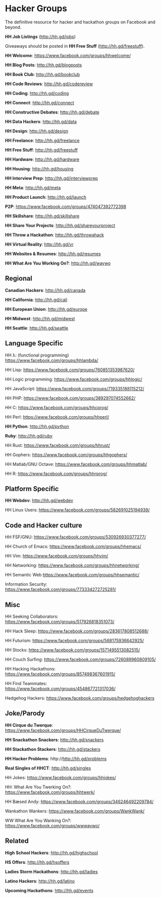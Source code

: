 Hacker Groups
=============

The definitive resource for hacker and hackathon groups on Facebook and beyond.

**HH Job Listings** (http://hh.gd/jobs)

Giveaways should be posted in **HH Free Stuff** (http://hh.gd/freestuff).

**HH Welcome**: https://www.facebook.com/groups/hhwelcome/

**HH Blog Posts**: http://hh.gd/blogposts

**HH Book Club**: http://hh.gd/bookclub

**HH Code Reviews**: http://hh.gd/codereview

**HH Coding**: http://hh.gd/coding

**HH Connect**: http://hh.gd/connect

**HH Constructive Debates**: http://hh.gd/debate

**HH Data Hackers**: http://hh.gd/data

**HH Design**: http://hh.gd/design

**HH Freelance**: http://hh.gd/freelance

**HH Free Stuff**: http://hh.gd/freestuff

**HH Hardware**: http://hh.gd/hardware

**HH Housing**: http://hh.gd/housing

**HH Interview Prep**: http://hh.gd/interviewprep

**HH Meta**: http://hh.gd/meta

**HH Product Launch**: http://hh.gd/launch

**P2P**: https://www.facebook.com/groups/474047392772398

**HH Skillshare**: http://hh.gd/skillshare

**HH Share Your Projects**: http://hh.gd/shareyourproject

**HH Throw a Hackathon**: http://hh.gd/throwahack

**HH Virtual Reality**: http://hh.gd/vr

**HH Websites & Resumes**: http://hh.gd/resumes

**HH What Are You Working On?**: http://hh.gd/waywo

Regional
--------
**Canadian Hackers**: http://hh.gd/canada

**HH California**: http://hh.gd/cali

**HH European Union**: http://hh.gd/europe

**HH Midwest**: http://hh.gd/midwest

**HH Seattle**: http://hh.gd/seattle

Language Specific
-------------------
HH λ: (functional programming) https://www.facebook.com/groups/hhlambda/

HH Lisp: https://www.facebook.com/groups/760851353987620/

HH Logic programming: https://www.facebook.com/groups/hhlogic/

HH JavaScript: https://www.facebook.com/groups/719335188115212/

HH PHP: https://www.facebook.com/groups/389297074552662/

HH C: https://www.facebook.com/groups/hhcprog/

HH Perl: https://www.facebook.com/groups/hhperl/

**HH Python**: http://hh.gd/python

**Ruby**: http://hh.gd/ruby

HH Rust: https://www.facebook.com/groups/hhrust/

HH Gophers: https://www.facebook.com/groups/hhgophers/

HH Matlab/GNU Octave: https://www.facebook.com/groups/hhmatlab/

HH R: https://www.facebook.com/groups/hhrprog/

Platform Specific
-----------------

**HH Webdev**: http://hh.gd/webdev

HH Linux Users: https://www.facebook.com/groups/582691025194939/

Code and Hacker culture
-----------------------
HH FSF/GNU: https://www.facebook.com/groups/530926930377277/

HH Church of Emacs: https://www.facebook.com/groups/hhemacs/

HH Vim: https://www.facebook.com/groups/hhvim/

HH Networking: https://www.facebook.com/groups/hhnetworking/

HH Semantic Web https://www.facebook.com/groups/hhsemantic/

Information Security: https://www.facebook.com/groups/773334272725281/

Misc
-----
HH Seeking Collaborators: https://www.facebook.com/groups/517926818351073/

HH Hack Sleep: https://www.facebook.com/groups/283617808512688/

HH Futurism: https://www.facebook.com/groups/568175936642925/

HH Stocks: https://www.facebook.com/groups/1571495513082515/

HH Couch Surfing: https://www.facebook.com/groups/726089960809105/

HH Hacking Hackathons: https://www.facebook.com/groups/857498367601915/

HH Find Teammates: https://www.facebook.com/groups/454867721317036/

Hedgehog Hackers: https://www.facebook.com/groups/hedgehoghackers

Joke/Parody
------------
**HH Cirque du Twerque**: https://www.facebook.com/groups/HHCirqueDuTwerque/

**HH Snackathon Snackers**: http://hh.gd/snackers

**HH Stackathon Stackers**: http://hh.gd/stackers

**HH Hacker Problems**: http://http://hh.gd/problems

**Real Singles of HHCT**: http://hh.gd/singles

HH Jokes: https://www.facebook.com/groups/hhjokes/

HH: What Are You Twerking On?: https://www.facebook.com/groups/hhtwerk/

HH Bæsed Andy: https://www.facebook.com/groups/346246492209784/

Wankathon Wankers: https://www.facebook.com/groups/WankWank/

WW What Are You Wanking On?: https://www.facebook.com/groups/wwwaywo/

Related
-------
**High School Hackers**: http://hh.gd/highschool

**HS Offers**: http://hh.gd/hsoffers

**Ladies Storm Hackathons**: http://hh.gd/ladies

**Latino Hackers**: http://hh.gd/latino

**Upcoming Hackathons**: http://hh.gd/events
